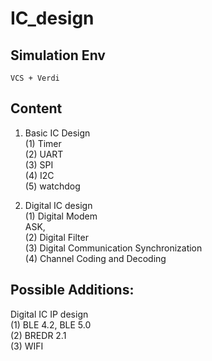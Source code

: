 # IC_design
## Simulation Env  
	VCS + Verdi
  
## Content
1. Basic IC Design  
	(1) Timer   
	(2) UART  
	(3) SPI  
	(4) I2C  
	(5) watchdog   

2. Digital IC design  
	(1) Digital Modem  
		ASK,    
	(2) Digital Filter  
	(3) Digital Communication Synchronization   
	(4) Channel Coding and Decoding  
  
## Possible Additions:
Digital IC IP design  
	(1) BLE 4.2, BLE 5.0   
	(2) BREDR 2.1  
	(3) WIFI  

